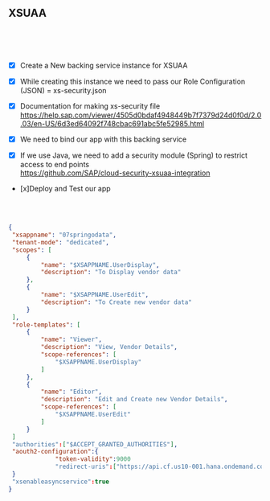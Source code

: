 ## XSUAA

</br>
</br>   
</br>   

- [x] Create a New backing service instance for XSUAA 
- [x] While creating this instance we need to pass our Role Configuration (JSON) = xs-security.json
- [x] Documentation for making xs-security file
</br> https://help.sap.com/viewer/4505d0bdaf4948449b7f7379d24d0f0d/2.0.03/en-US/6d3ed64092f748cbac691abc5fe52985.html

- [x] We need to bind our app with this backing service
- [x] If we use Java, we need to add a security module (Spring) to restrict access to end points
</br> https://github.com/SAP/cloud-security-xsuaa-integration
- [x]Deploy and Test our app


</br>   
</br>   
   
   ```json
{
    "xsappname": "07springodata",
    "tenant-mode": "dedicated",
    "scopes": [
        {
            "name": "$XSAPPNAME.UserDisplay",
            "description": "To Display vendor data"
        },
        {
            "name": "$XSAPPNAME.UserEdit",
            "description": "To Create new vendor data"
        }
    ],
    "role-templates": [
        {
            "name": "Viewer",
            "description": "View, Vendor Details",
            "scope-references": [
                "$XSAPPNAME.UserDisplay"
            ]
        },
        {
            "name": "Editor",
            "description": "Edit and Create new Vendor Details",
            "scope-references": [
                "$XSAPPNAME.UserEdit"
            ]
        }
    ]
	"authorities":["$ACCEPT_GRANTED_AUTHORITIES"],
	"aouth2-configuration":{
				"token-validity":9000
				"redirect-uris":["https://api.cf.us10-001.hana.ondemand.com/"]							
	}
	"xsenableasyncservice":true
}
   ```
   
</br>   
</br>      
